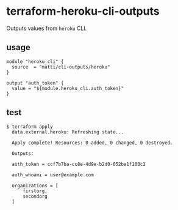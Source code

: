 # terraform-heroku-cli-outputs

Outputs values from `heroku` CLI.

## usage

    module "heroku_cli" {
      source  = "matti/cli-outputs/heroku"
    }

    output "auth_token" {
      value = "${module.heroku_cli.auth_token}"
    }

## test

    $ terraform apply
      data.external.heroku: Refreshing state...

      Apply complete! Resources: 0 added, 0 changed, 0 destroyed.

      Outputs:

      auth_token = ccf7b7ba-cc8e-4d9e-b2d0-052ba1f100c2

      auth_whoami = user@example.com

      organizations = [
          firstorg,
          secondorg
      ]
